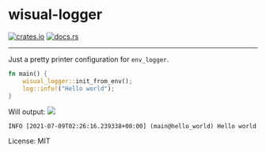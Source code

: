 # wisual-logger

[![crates.io](https://img.shields.io/crates/v/wisual-logger.svg)](https://crates.io/crates/wisual-logger)
[![docs.rs](https://docs.rs/wisual-logger/badge.svg)](https://docs.rs/wisual-logger/)
- - -
Just a pretty printer configuration for `env_logger`.

```rust
fn main() {
    wisual_logger::init_from_env();
    log::info!("Hello world");
}
```

Will output:
![](https://raw.githubusercontent.com/yamadapc/augmented-audio/master/crates/augmented/ops/wisual-logger/screenshot.png)

```shell
INFO [2021-07-09T02:26:16.239338+00:00] (main@hello_world) Hello world
```

License: MIT
